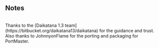 ## Notes
<br/>
Thanks to the [Daikatana 1.3 team](https://bitbucket.org/daikatana13/daikatana) for the guidance and trust.  Also thanks to JohnnyonFlame for the porting and packaging for PortMaster.
<br/>
